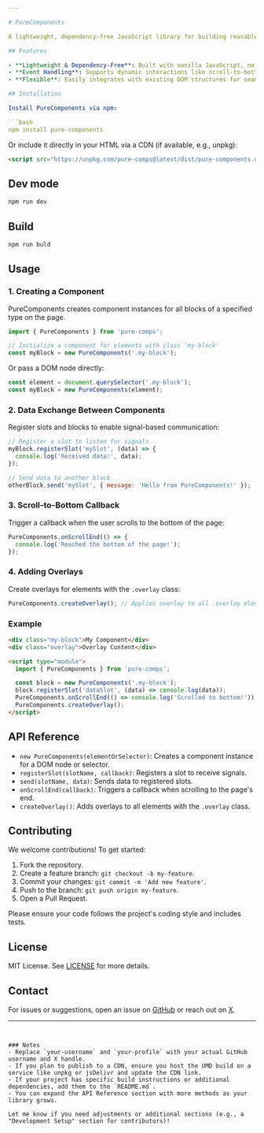 ```yaml
---

# PureComponents

A lightweight, dependency-free JavaScript library for building reusable UI components with pure JavaScript. PureComponents enables developers to create modular, performant components with minimal overhead, ideal for projects that don’t require heavy frameworks.

## Features

- **Lightweight & Dependency-Free**: Built with vanilla JavaScript, no external dependencies.
- **Event Handling**: Supports dynamic interactions like scroll-to-bottom callbacks and overlays for `.overlay` elements.
- **Flexible**: Easily integrates with existing DOM structures for seamless UI enhancements.

## Installation

Install PureComponents via npm:

```bash
npm install pure-components
```

Or include it directly in your HTML via a CDN (if available, e.g., unpkg):

```html
<script src="https://unpkg.com/pure-comps@latest/dist/pure-components.umd.js"></script>
```

## Dev mode

```bash
npm run dev
```

## Build

```bash
npm run buld
```

## Usage

### 1. Creating a Component

PureComponents creates component instances for all blocks of a specified type on the page.

```javascript
import { PureComponents } from 'pure-comps';

// Initialize a component for elements with class 'my-block'
const myBlock = new PureComponents('.my-block');
```

Or pass a DOM node directly:

```javascript
const element = document.querySelector('.my-block');
const myBlock = new PureComponents(element);
```

### 2. Data Exchange Between Components

Register slots and blocks to enable signal-based communication:

```javascript
// Register a slot to listen for signals
myBlock.registerSlot('mySlot', (data) => {
  console.log('Received data:', data);
});

// Send data to another block
otherBlock.send('mySlot', { message: 'Hello from PureComponents!' });
```

### 3. Scroll-to-Bottom Callback

Trigger a callback when the user scrolls to the bottom of the page:

```javascript
PureComponents.onScrollEnd(() => {
  console.log('Reached the bottom of the page!');
});
```

### 4. Adding Overlays

Create overlays for elements with the `.overlay` class:

```javascript
PureComponents.createOverlay(); // Applies overlay to all .overlay elements
```

### Example

```html
<div class="my-block">My Component</div>
<div class="overlay">Overlay Content</div>

<script type="module">
  import { PureComponents } from 'pure-comps';

  const block = new PureComponents('.my-block');
  block.registerSlot('dataSlot', (data) => console.log(data));
  PureComponents.onScrollEnd(() => console.log('Scrolled to bottom!'));
  PureComponents.createOverlay();
</script>
```

## API Reference

- `new PureComponents(elementOrSelector)`: Creates a component instance for a DOM node or selector.
- `registerSlot(slotName, callback)`: Registers a slot to receive signals.
- `send(slotName, data)`: Sends data to registered slots.
- `onScrollEnd(callback)`: Triggers a callback when scrolling to the page's end.
- `createOverlay()`: Adds overlays to all elements with the `.overlay` class.

## Contributing

We welcome contributions! To get started:

1. Fork the repository.
2. Create a feature branch: `git checkout -b my-feature`.
3. Commit your changes: `git commit -m 'Add new feature'`.
4. Push to the branch: `git push origin my-feature`.
5. Open a Pull Request.

Please ensure your code follows the project's coding style and includes tests.

## License

MIT License. See [LICENSE](LICENSE) for more details.

## Contact

For issues or suggestions, open an issue on [GitHub](https://github.com/your-username/pure-comps) or reach out on [X](https://x.com/your-profile).

---
```


### Notes
- Replace `your-username` and `your-profile` with your actual GitHub username and X handle.
- If you plan to publish to a CDN, ensure you host the UMD build on a service like unpkg or jsDelivr and update the CDN link.
- If your project has specific build instructions or additional dependencies, add them to the `README.md`.
- You can expand the API Reference section with more methods as your library grows.

Let me know if you need adjustments or additional sections (e.g., a "Development Setup" section for contributors)!